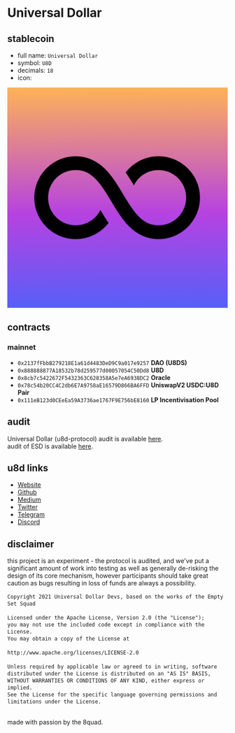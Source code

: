 # Universal Dollar

## stablecoin

- full name: `Universal Dollar`
- symbol: `U8D`
- decimals: `18`
- icon:

![U8D Logo](./icon/u8d.png)

## contracts
### mainnet
- `0x2137fFbbB279218E1a61d4483DeD9C9a017e9257` **DAO (U8DS)**
- `0x888888877A18532b78d259577d00057054C50Dd8` **U8D**
- `0x8cb7c5422672F5432363C628358A5e7eA6938DC2` **Oracle**
- `0x78c54b20CC4C2db6E7A9758aE16579D866BA6FFD` **UniswapV2 USDC:U8D Pair**
- `0x111eB123d0CEeEa59A3736ae1767F9E756bE8160` **LP Incentivisation Pool**

## audit

Universal Dollar (u8d-protocol) audit is available [here](audit/Universal-CertiK-Final-Report-For-Universal-Dollar-Protocol.pdf).
<br>audit of ESD is available [here](audit/REP-Dollar-06-11-20.pdf).

## u8d links

- [Website](https://u8d.finance)
- [Github](https://github.com/8quad)
- [Medium](https://8quad.medium.com/)
- [Twitter](https://twitter.com/u_8_d)
- [Telegram](https://t.me/UniversalDollar)
- [Discord](https://discord.gg/3uTPBqkyvc)

## disclaimer
this project is an experiment - the protocol is audited, and we've put a significant amount of work into testing as well as generally de-risking the design of its core mechanism, however participants should take great caution as bugs resulting in loss of funds are always a possibility.

```
Copyright 2021 Universal Dollar Devs, based on the works of the Empty Set Squad

Licensed under the Apache License, Version 2.0 (the "License");
you may not use the included code except in compliance with the License.
You may obtain a copy of the License at

http://www.apache.org/licenses/LICENSE-2.0

Unless required by applicable law or agreed to in writing, software
distributed under the License is distributed on an "AS IS" BASIS,
WITHOUT WARRANTIES OR CONDITIONS OF ANY KIND, either express or implied.
See the License for the specific language governing permissions and
limitations under the License.
```

<br>
made with passion by the 8quad.
